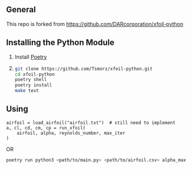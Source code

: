 
General
-------
This repo is forked from https://github.com/DARcorporation/xfoil-python

Installing the Python Module
-----------------------------------------
1. Install [Poetry](https://python-poetry.org/docs/)
2. ```bash
   git clone https://github.com/Tsmorz/xfoil-python.git
   cd xfoil-python
   poetry shell
   poetry install
   make test
   ```

Using
-----------------------------------------
```pycon
airfoil = load_airfoil("airfoil.txt")  # still need to implement
a, cl, cd, cm, cp = run_xfoil(
    airfoil, alpha, reynolds_number, max_iter
)
```
OR
```bash
poetry run python3 <path/to/main.py> <path/to/airfoil.csv> alpha_max
```